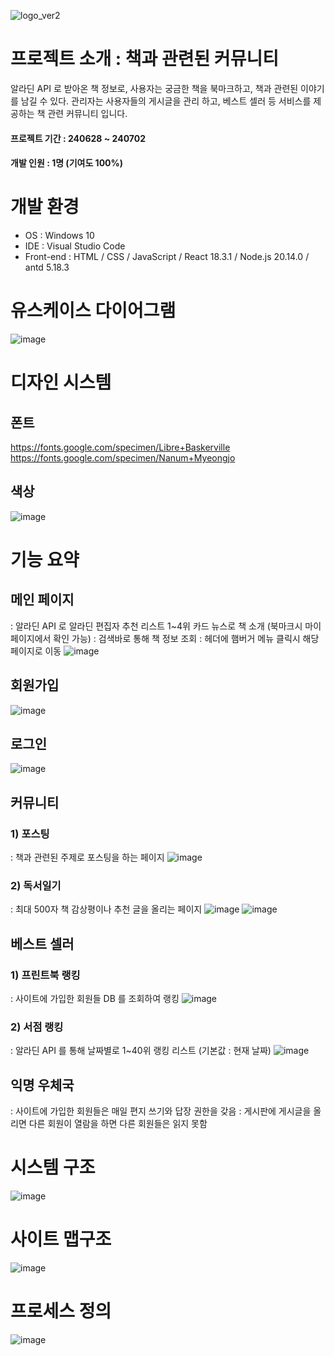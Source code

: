 
![logo_ver2](https://github.com/printbluee/print_BoOK/assets/102470886/de008562-b97a-4758-ae9c-31e9ee18fd70)

# 프로젝트 소개 : 책과 관련된 커뮤니티


알라딘 API 로 받아온 책 정보로, 
사용자는 궁금한 책을 북마크하고, 책과 관련된 이야기를 남길 수 있다.
관리자는 사용자들의 게시글을 관리 하고, 베스트 셀러 등 서비스를 제공하는 책 관련 커뮤니티 입니다.


#### 프로젝트 기간 : 240628 ~ 240702


#### 개발 인원 : 1명 (기여도 100%)



# 개발 환경


- OS : Windows 10
- IDE : Visual Studio Code
- Front-end : HTML / CSS / JavaScript / React 18.3.1 / Node.js 20.14.0 / antd 5.18.3



# 유스케이스 다이어그램
![image](https://github.com/printbluee/print_BoOK/assets/102470886/35713e56-da85-4439-9516-6c62a9b50fa8)



# 디자인 시스템
## 폰트
https://fonts.google.com/specimen/Libre+Baskerville
https://fonts.google.com/specimen/Nanum+Myeongjo


## 색상
![image](https://github.com/printbluee/print_BoOK/assets/102470886/8142a2a8-2ac7-45b4-ac43-a357cd8950b6)



# 기능 요약


## 메인 페이지
: 알라딘 API 로 알라딘 편집자 추천 리스트 1~4위 카드 뉴스로 책 소개 (북마크시 마이페이지에서 확인 가능)
: 검색바로 통해 책 정보 조회
: 헤더에 햄버거 메뉴 클릭시 해당 페이지로 이동
![image](https://github.com/printbluee/print_BoOK/assets/102470886/899ad9e1-552c-46a3-9816-dc43f06da9f0)


## 회원가입
![image](https://github.com/printbluee/print_BoOK/assets/102470886/182ebf31-5383-424a-9499-9f7020c625f0)


## 로그인
![image](https://github.com/printbluee/print_BoOK/assets/102470886/a12fa70b-5565-4d6b-b117-c7d62a765ae1)


## 커뮤니티
### 1) 포스팅
: 책과 관련된 주제로 포스팅을 하는 페이지
![image](https://github.com/printbluee/print_BoOK/assets/102470886/ae676913-7ded-4fcf-872e-8441b4d7361f)


### 2) 독서일기 
: 최대 500자 책 감상평이나 추천 글을 올리는 페이지
![image](https://github.com/printbluee/print_BoOK/assets/102470886/7c5e592e-45ac-4648-954d-b27b430fd928)
![image](https://github.com/printbluee/print_BoOK/assets/102470886/2ff40667-574c-409f-8530-44e7da3e0410)


## 베스트 셀러 
### 1) 프린트북 랭킹
: 사이트에 가입한 회원들 DB 를 조회하여 랭킹
![image](https://github.com/printbluee/print_BoOK/assets/102470886/5002dcce-05fb-4ce0-88eb-dfaa7cc7fd81)

### 2) 서점 랭킹
: 알라딘 API 를 통해 날짜별로 1~40위 랭킹 리스트 (기본값 : 현재 날짜)
![image](https://github.com/printbluee/print_BoOK/assets/102470886/9ec58dfc-5283-4f48-b4d5-1a617d41a712)

## 익명 우체국
: 사이트에 가입한 회원들은 매일 편지 쓰기와 답장 권한을 갖음
: 게시판에 게시글을 올리면 다른 회원이 열람을 하면 다른 회원들은 읽지 못함



# 시스템 구조
![image](https://github.com/printbluee/print_BoOK/assets/102470886/7e2f216d-d1d5-4ad3-bda9-60c751f623c1)



# 사이트 맵구조
![image](https://github.com/printbluee/print_BoOK/assets/102470886/fe3bc059-cd30-4312-98c1-4291b028a128)



# 프로세스 정의
![image](https://github.com/printbluee/print_BoOK/assets/102470886/6106fc2a-dc11-473a-8b54-7e8395175988)

# 


